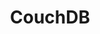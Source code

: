 ---
title: CouchDB
categories:
  - nosql-database
docs:
  - id: dotnet
    url: https://dotnet.testcontainers.org/modules/
    example: |
      ```csharp
      var couchDbContainer = new CouchDbBuilder().Build();
      await couchDbContainer.StartAsync();
      ```
description: |
  CouchDB is an open-source document-oriented NoSQL clustered database that allows you to run a single logical database server on any number of servers or VM.
---